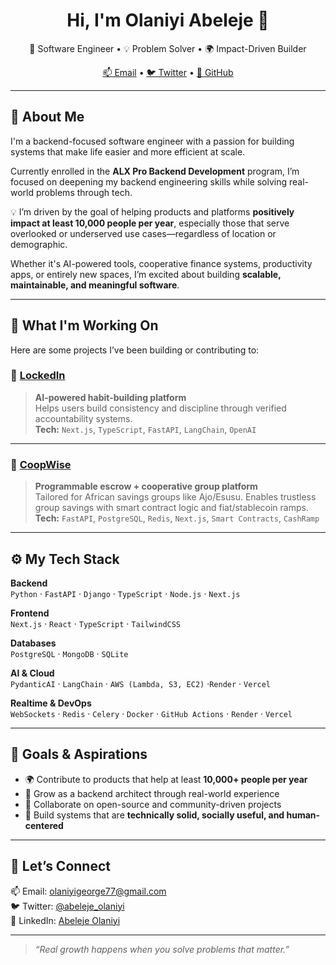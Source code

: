 <!-- GitHub Profile README.md -->

<h1 align="center">Hi, I'm Olaniyi Abeleje 👋</h1>
<p align="center">
  🚀 Software Engineer • 💡 Problem Solver • 🌍 Impact-Driven Builder
</p>
<p align="center">
  <a href="mailto:olaniyigeorge77@gmail.com">📫 Email</a> •
  <a href="https://twitter.com/abeleje_olaniyi">🐦 Twitter</a> •
  <a href="https://github.com/olaniyigeorge">🐙 GitHub</a>
</p>

---

## 🧭 About Me

I'm a backend-focused software engineer with a passion for building systems that make life easier and more efficient at scale.

Currently enrolled in the **ALX Pro Backend Development** program, I’m focused on deepening my backend engineering skills while solving real-world problems through tech.

💡 I’m driven by the goal of helping products and platforms **positively impact at least 10,000 people per year**, especially those that serve overlooked or underserved use cases—regardless of location or demographic.

Whether it's AI-powered tools, cooperative finance systems, productivity apps, or entirely new spaces, I’m excited about building **scalable, maintainable, and meaningful software**.

---

## 🔭 What I'm Working On

Here are some projects I’ve been building or contributing to:

### 🔐 [LockedIn](https://github.com/og-bellz/lockedin)
> **AI-powered habit-building platform**  
Helps users build consistency and discipline through verified accountability systems.  
**Tech:** `Next.js`, `TypeScript`, `FastAPI`, `LangChain`, `OpenAI`

---

### 🏦 [CoopWise](https://github.com/og-bellz/coopwise)
> **Programmable escrow + cooperative group platform**  
Tailored for African savings groups like Ajo/Esusu. Enables trustless group savings with smart contract logic and fiat/stablecoin ramps.  
**Tech:** `FastAPI`, `PostgreSQL`, `Redis`, `Next.js`, `Smart Contracts`, `CashRamp`

---

## ⚙️ My Tech Stack

**Backend**  
`Python` · `FastAPI` · `Django` · `TypeScript` · `Node.js` · `Next.js`

**Frontend**  
`Next.js` · `React` · `TypeScript` · `TailwindCSS`

**Databases**  
`PostgreSQL` · `MongoDB` · `SQLite`

**AI & Cloud**  
`PydanticAI` · `LangChain` · `AWS (Lambda, S3, EC2)` ·`Render` · `Vercel`

**Realtime & DevOps**  
`WebSockets` · `Redis` · `Celery` · `Docker` · `GitHub Actions` · `Render` · `Vercel`

---

## 🎯 Goals & Aspirations

- 🌍 Contribute to products that help at least **10,000+ people per year**
- 🧠 Grow as a backend architect through real-world experience
- 🤝 Collaborate on open-source and community-driven projects
- 🧱 Build systems that are **technically solid, socially useful, and human-centered**

---

## 🤝 Let’s Connect

📫 Email: [olaniyigeorge77@gmail.com](mailto:olaniyigeorge77@gmail.com)  
🐦 Twitter: [@abeleje_olaniyi](https://twitter.com/abeleje_olaniyi)  
🔗 LinkedIn: [Abeleje Olaniyi](https://www.linkedin.com/in/abeleje-olaniyi/)

---

> _“Real growth happens when you solve problems that matter.”_
